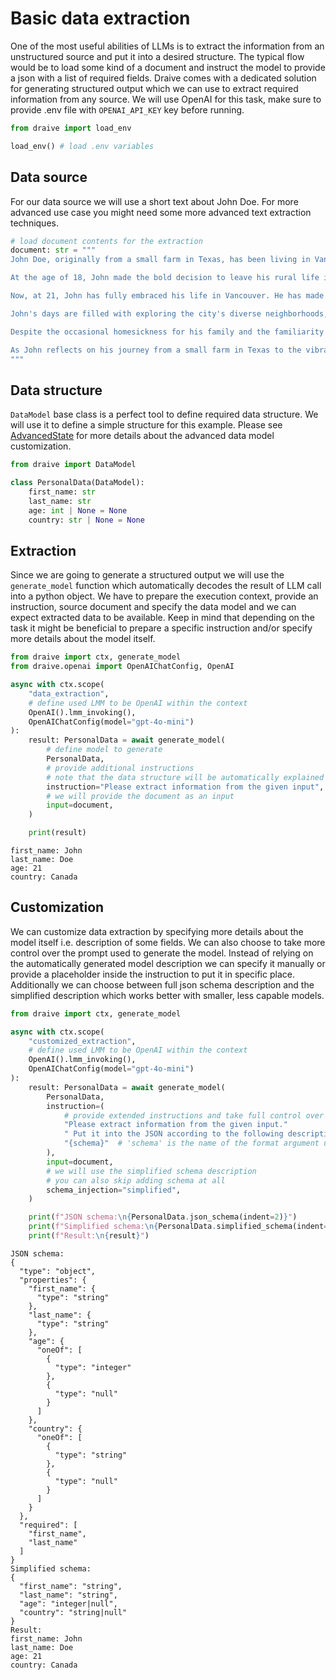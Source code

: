 # Basic data extraction

One of the most useful abilities of LLMs is to extract the information from an unstructured source and put it into a desired structure. The typical flow would be to load some kind of a document and instruct the model to provide a json with a list of required fields. Draive comes with a dedicated solution for generating structured output which we can use to extract required information from any source. We will use OpenAI for this task, make sure to provide .env file with `OPENAI_API_KEY` key before running. 


```python
from draive import load_env

load_env() # load .env variables
```

## Data source

For our data source we will use a short text about John Doe. For more advanced use case you might need some more advanced text extraction techniques.


```python
# load document contents for the extraction
document: str = """
John Doe, originally from a small farm in Texas, has been living in Vancouver for more than three years. His fascination with Canada began when he first visited the country at the age of seven. The experience left a lasting impression on him, and he knew that one day he would make Canada his home.

At the age of 18, John made the bold decision to leave his rural life in Texas behind and move to Vancouver. The transition was not without its challenges, as he had to adapt to the fast-paced city life, which was a stark contrast to the slow, quiet days on the farm. However, John's determination and love for his new home helped him overcome any obstacles he faced.

Now, at 21, John has fully embraced his life in Vancouver. He has made new friends, discovered his favorite local spots, and even started attending college to pursue his passion for environmental science. The city's stunning natural beauty, with its lush forests and pristine coastline, reminds him of why he fell in love with Canada in the first place.

John's days are filled with exploring the city's diverse neighborhoods, trying new cuisines, and participating in various outdoor activities. He has become an avid hiker, taking advantage of the numerous trails in and around Vancouver. On weekends, he often finds himself hiking in the nearby mountains, breathing in the crisp air and marveling at the breathtaking views.

Despite the occasional homesickness for his family and the familiarity of his Texas farm, John knows that Vancouver is where he belongs. The city has captured his heart, and he can't imagine living anywhere else. He dreams of one day working in the field of environmental conservation, helping to protect the natural wonders that made him fall in love with Canada.

As John reflects on his journey from a small farm in Texas to the vibrant city of Vancouver, he feels a sense of pride and accomplishment. He knows that his seven-year-old self would be proud of the life he has built in the country that captured his imagination all those years ago. With a smile on his face, John looks forward to the future and all the adventures that Vancouver has in store for him.
"""
```

## Data structure

`DataModel` base class is a perfect tool to define required data structure. We will use it to define a simple structure for this example. Please see [AdvancedState](../guides/AdvancedState.md) for more details about the advanced data model customization.


```python
from draive import DataModel

class PersonalData(DataModel):
    first_name: str
    last_name: str
    age: int | None = None
    country: str | None = None
```

## Extraction

Since we are going to generate a structured output we will use the `generate_model` function which automatically decodes the result of LLM call into a python object. We have to prepare the execution context, provide an instruction, source document and specify the data model and we can expect extracted data to be available. Keep in mind that depending on the task it might be beneficial to prepare a specific instruction and/or specify more details about the model itself.


```python
from draive import ctx, generate_model
from draive.openai import OpenAIChatConfig, OpenAI

async with ctx.scope(
    "data_extraction",
    # define used LMM to be OpenAI within the context
    OpenAI().lmm_invoking(),
    OpenAIChatConfig(model="gpt-4o-mini")
):
    result: PersonalData = await generate_model(
        # define model to generate
        PersonalData,
        # provide additional instructions
        # note that the data structure will be automatically explained to LLM
        instruction="Please extract information from the given input",
        # we will provide the document as an input
        input=document,
    )

    print(result)
```
    first_name: John
    last_name: Doe
    age: 21
    country: Canada


## Customization

We can customize data extraction by specifying more details about the model itself i.e. description of some fields. We can also choose to take more control over the prompt used to generate the model. Instead of relying on the automatically generated model description we can specify it manually or provide a placeholder inside the instruction to put it in specific place. Additionally we can choose between full json schema description and the simplified description which works better with smaller, less capable models.


```python
from draive import ctx, generate_model

async with ctx.scope(
    "customized_extraction",
    # define used LMM to be OpenAI within the context
    OpenAI().lmm_invoking(),
    OpenAIChatConfig(model="gpt-4o-mini")
):
    result: PersonalData = await generate_model(
        PersonalData,
        instruction=(
            # provide extended instructions and take full control over the prompt
            "Please extract information from the given input."
            " Put it into the JSON according to the following description:\n"
            "{schema}"  # 'schema' is the name of the format argument used to fill in the schema
        ),
        input=document,
        # we will use the simplified schema description
        # you can also skip adding schema at all
        schema_injection="simplified",
    )

    print(f"JSON schema:\n{PersonalData.json_schema(indent=2)}")
    print(f"Simplified schema:\n{PersonalData.simplified_schema(indent=2)}")
    print(f"Result:\n{result}")
```

    JSON schema:
    {
      "type": "object",
      "properties": {
        "first_name": {
          "type": "string"
        },
        "last_name": {
          "type": "string"
        },
        "age": {
          "oneOf": [
            {
              "type": "integer"
            },
            {
              "type": "null"
            }
          ]
        },
        "country": {
          "oneOf": [
            {
              "type": "string"
            },
            {
              "type": "null"
            }
          ]
        }
      },
      "required": [
        "first_name",
        "last_name"
      ]
    }
    Simplified schema:
    {
      "first_name": "string",
      "last_name": "string",
      "age": "integer|null",
      "country": "string|null"
    }
    Result:
    first_name: John
    last_name: Doe
    age: 21
    country: Canada

